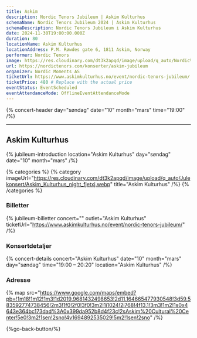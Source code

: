 ```yaml
---
title: Askim
description: Nordic Tenors Jubileum | Askim Kulturhus
schemaName: Nordic Tenors Jubileum 2024 | Askim Kulturhus
schemaDescription: Nordic Tenors Jubileum i Askim Kulturhus
date: 2024-11-30T19:00:00.000Z
duration: 80
locationName: Askim Kulturhus
locationAddress: P.M. Røwdes gate 6, 1811 Askim, Norway
performer: Nordic Tenors
image: https://res.cloudinary.com/dt3k2apqd/image/upload/q_auto/Nordic%20Tenors/OG%20images/Jubileum/Askim_Kulturhus_zz0iwd.webp
url: https://nordictenors.com/konserter/askim-jubileum
organizer: Nordic Moments AS
ticketUrl: https://www.askimkulturhus.no/event/nordic-tenors-jubileum/
ticketPrice: 480 # Replace with the actual price
eventStatus: EventScheduled
eventAttendanceMode: OfflineEventAttendanceMode
---
```


{% concert-header day="søndag" date="10" month="mars" time="19:00" /%}

---

## Askim Kulturhus

{% jubileum-introduction location="Askim Kulturhus" day="søndag" date="10" month="mars" /%}

{% categories %}
{% category imageUrl="https://res.cloudinary.com/dt3k2apqd/image/upload/q_auto/Julekonsert/Askim_Kulturhus_night_fjetxj.webp" title="Askim Kulturhus" /%}
{% /categories %}

### Billetter

{% jubileum-billetter concert="" outlet="Askim Kulturhus" ticketUrl="https://www.askimkulturhus.no/event/nordic-tenors-jubileum/" /%}

### Konsertdetaljer

{% concert-details concert="Askim Kulturhus" date="10" month="mars" day="søndag" time="19:00 – 20:20" location="Askim Kulturhus" /%}

### Adresse

{% map src="https://www.google.com/maps/embed?pb=!1m18!1m12!1m3!1d2019.9681432498653!2d11.164665477930548!3d59.583592774738456!2m3!1f0!2f0!3f0!3m2!1i1024!2i768!4f13.1!3m3!1m2!1s0x4643e364bc173dad%3A0x399da952b8d4f23c!2sAskim%20Cultural%20Center!5e0!3m2!1sen!2sno!4v1694892535029!5m2!1sen!2sno" /%}

{%go-back-button/%}
